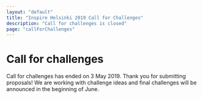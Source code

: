 ```yaml
---
layout: "default"
title: "Inspire Helsinki 2019 Call for Challenges"
description: "Call for challenges is closed"
page: "callForChallenges"
---
```

# Call for challenges
Call for challenges has ended on 3 May 2019. Thank you for submitting proposals! We are working with challenge ideas and
final challenges will be announced in the beginning of June.
